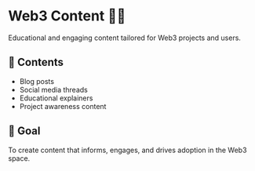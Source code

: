 # Web3 Content ✍🏽

Educational and engaging content tailored for Web3 projects and users.

## 📌 Contents
- Blog posts
- Social media threads
- Educational explainers
- Project awareness content

## 🎯 Goal
To create content that informs, engages, and drives adoption in the Web3 space.
